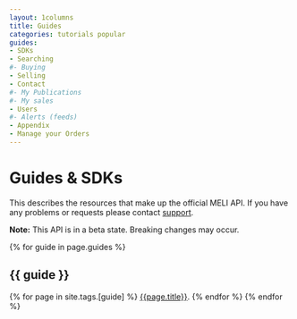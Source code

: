 ```yaml
---
layout: 1columns
title: Guides
categories: tutorials popular
guides: 
- SDKs
- Searching
#- Buying
- Selling
- Contact
#- My Publications
#- My sales
- Users
#- Alerts (feeds)
- Appendix
- Manage your Orders
---
```


# Guides & SDKs

This describes the resources that make up the official MELI API. If
you have any problems or requests please contact
[support](mailto:developers@mercadolibre.com?subject=Meli-API).

**Note:** This API is in a beta state. Breaking changes may occur.


{% for guide in page.guides %}
## {{ guide }}
{% for page in site.tags.[guide] %}
[{{page.title}}]({{page.url}}).
{% endfor %}
{% endfor %}

